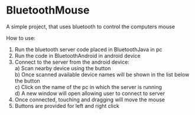 # BluetoothMouse
A simple project, that uses bluetooth to control the computers mouse

How to use:

1) Run the bluetooth server code placed in BluetoothJava in pc
2) Run the code in BluetoothAndroid in android device
2) Connect to the server from the android device:<br>
  a) Scan nearby device using the button<br>
  b) Once scanned available device names will be shown in the list below the button<br>
  c) Click on the name of the pc in which the server is running<br>
  d) A new window will open allowing user to connect to server<br>
3) Once connected, touching and dragging will move the mouse
4) Buttons are provided for left and right click
